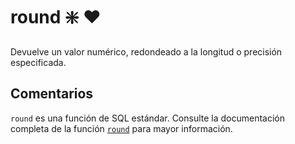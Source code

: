 ﻿---
SidebarGroup: "Funciones matemáticas"
Autogenerated: true
---

# round ❇️ ❤️ 

Devuelve un valor numérico, redondeado a la longitud o precisión especificada.

## Comentarios 

`round` es una función de SQL estándar. Consulte la documentación completa de la función [`round`](https://learn.microsoft.com/es-es/sql/t-sql/functions/round-transact-sql) para mayor información.
